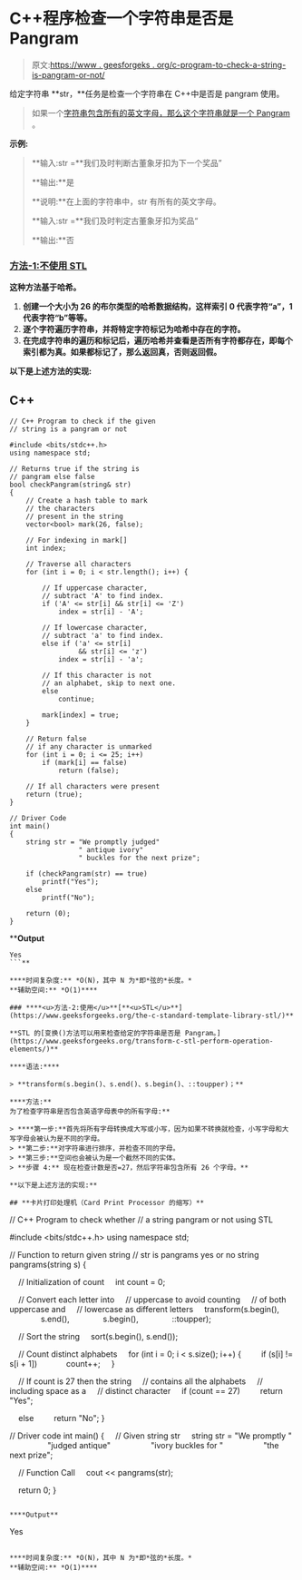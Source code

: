 # C++程序检查一个字符串是否是 Pangram

> 原文:[https://www . geesforgeks . org/c-program-to-check-a-string-is-pangram-or-not/](https://www.geeksforgeeks.org/c-program-to-check-whether-a-string-is-a-pangram-or-not/)

给定字符串 **str，**任务是检查一个字符串在 C++中是否是 pangram 使用。

> 如果一个[字符串包含所有的英文字母，那么这个字符串就是一个 Pangram](https://www.geeksforgeeks.org/pangram-checking/) 。

**示例:**

> **输入:str =**我们及时判断古董象牙扣为下一个奖品”
> 
> **输出:**是
> 
> **说明:**在上面的字符串中，str 有所有的英文字母。
> 
> **输入:str =**我们及时判定古董象牙扣为奖品“
> 
> **输出:**否

### ****<u>方法-1:不使用 STL</u>****

**这种方法基于哈希。**

1.  **创建一个大小为 26 的布尔类型的哈希数据结构，这样索引 0 代表字符“a”，1 代表字符“b”等等。**
2.  **逐个字符遍历字符串，并将特定字符标记为哈希中存在的字符。**
3.  **在完成字符串的遍历和标记后，遍历哈希并查看是否所有字符都存在，即每个索引都为真。如果都标记了，那么返回真，否则返回假。**

**以下是上述方法的实现:**

## **C++**

```
// C++ Program to check if the given
// string is a pangram or not

#include <bits/stdc++.h>
using namespace std;

// Returns true if the string is
// pangram else false
bool checkPangram(string& str)
{
    // Create a hash table to mark
    // the characters
    // present in the string
    vector<bool> mark(26, false);

    // For indexing in mark[]
    int index;

    // Traverse all characters
    for (int i = 0; i < str.length(); i++) {

        // If uppercase character,
        // subtract 'A' to find index.
        if ('A' <= str[i] && str[i] <= 'Z')
            index = str[i] - 'A';

        // If lowercase character,
        // subtract 'a' to find index.
        else if ('a' <= str[i]
                 && str[i] <= 'z')
            index = str[i] - 'a';

        // If this character is not
        // an alphabet, skip to next one.
        else
            continue;

        mark[index] = true;
    }

    // Return false
    // if any character is unmarked
    for (int i = 0; i <= 25; i++)
        if (mark[i] == false)
            return (false);

    // If all characters were present
    return (true);
}

// Driver Code
int main()
{
    string str = "We promptly judged"
                 " antique ivory"
                 " buckles for the next prize";

    if (checkPangram(str) == true)
        printf("Yes");
    else
        printf("No");

    return (0);
}
```

****Output**

```
Yes
```** 

****时间复杂度:** *O(N)，其中 N 为*即*弦的*长度。*
**辅助空间:** *O(1)****

### ****<u>方法-2:使用</u>**[**<u>STL</u>**](https://www.geeksforgeeks.org/the-c-standard-template-library-stl/)**

**STL 的[变换()方法可以用来检查给定的字符串是否是 Pangram。](https://www.geeksforgeeks.org/transform-c-stl-perform-operation-elements/)**

****语法:****

> **transform(s.begin()、s.end()、s.begin()、::toupper)；**

****方法:**
为了检查字符串是否包含英语字母表中的所有字母:**

> ****第一步:**首先将所有字母转换成大写或小写，因为如果不转换就检查，小写字母和大写字母会被认为是不同的字母。
> **第二步:**对字符串进行排序，并检查不同的字母。
> **第三步:**空间也会被认为是一个截然不同的实体。
> **步骤 4:** 现在检查计数是否=27，然后字符串包含所有 26 个字母。**

**以下是上述方法的实现:**

## **卡片打印处理机（Card Print Processor 的缩写）**

```
// C++ Program to check whether
// a string pangram or not using STL

#include <bits/stdc++.h>
using namespace std;

// Function to return given string
// str is pangrams yes or no
string pangrams(string s)
{

    // Initialization of count
    int count = 0;

    // Convert each letter into
    // uppercase to avoid counting
    // of both uppercase and
    // lowercase as different letters
    transform(s.begin(),
              s.end(),
              s.begin(),
              ::toupper);

    // Sort the string
    sort(s.begin(), s.end());

    // Count distinct alphabets
    for (int i = 0; i < s.size(); i++) {
        if (s[i] != s[i + 1])
            count++;
    }

    // If count is 27 then the string
    // contains all the alphabets
    // including space as a
    // distinct character
    if (count == 27)
        return "Yes";

    else
        return "No";
}

// Driver code
int main()
{
    // Given string str
    string str = "We promptly "
                 "judged antique"
                 "ivory buckles for "
                 "the next prize";

    // Function Call
    cout << pangrams(str);

    return 0;
}
```

****Output**

```
Yes
```** 

****时间复杂度:** *O(N)，其中 N 为*即*弦的*长度。*
**辅助空间:** *O(1)****